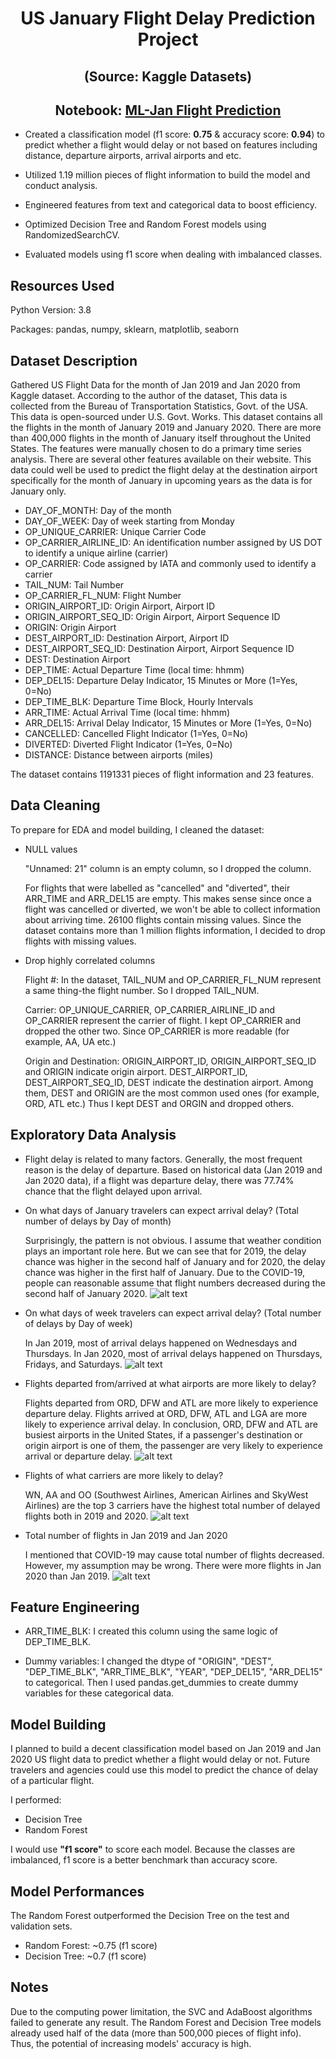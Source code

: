 # <center>US January Flight Delay Prediction Project</center>

## <center>(Source: Kaggle Datasets)</center>
## <center>Notebook: [ML-Jan Flight Prediction](https://github.com/haorzeng1997/Jan-Flight-Delay-Prediction/blob/master/Flight-Delay-Prediction-Notebook.ipynb)</center>

- Created a classification model (f1 score: **0.75** & accuracy score: **0.94**) to predict whether a flight would delay or not based on features including distance, departure airports, arrival airports and etc.

- Utilized 1.19 million pieces of flight information to build the model and conduct analysis.

- Engineered features from text and categorical data to boost efficiency.

- Optimized Decision Tree and Random Forest models using RandomizedSearchCV.

- Evaluated models using f1 score when dealing with imbalanced classes.

## Resources Used

Python Version: 3.8

Packages: pandas, numpy, sklearn, matplotlib, seaborn

## Dataset Description
Gathered US Flight Data for the month of Jan 2019 and Jan 2020 from Kaggle dataset. 
According to the author of the dataset, This data is collected from the Bureau of Transportation Statistics, Govt. of the USA. This data is open-sourced under U.S. Govt. Works. This dataset contains all the flights in the month of January 2019 and January 2020. There are more than 400,000 flights in the month of January itself throughout the United States. The features were manually chosen to do a primary time series analysis. There are several other features available on their website. This data could well be used to predict the flight delay at the destination airport specifically for the month of January in upcoming years as the data is for January only.

- DAY_OF_MONTH: Day of the month
- DAY_OF_WEEK: Day of week starting from Monday
- OP_UNIQUE_CARRIER: Unique Carrier Code
- OP_CARRIER_AIRLINE_ID: An identification number assigned by US DOT to identify a unique airline (carrier)
- OP_CARRIER: Code assigned by IATA and commonly used to identify a carrier
- TAIL_NUM: Tail Number
- OP_CARRIER_FL_NUM: Flight Number
- ORIGIN_AIRPORT_ID: Origin Airport, Airport ID
- ORIGIN_AIRPORT_SEQ_ID: Origin Airport, Airport Sequence ID
- ORIGIN: Origin Airport
- DEST_AIRPORT_ID: Destination Airport, Airport ID
- DEST_AIRPORT_SEQ_ID: Destination Airport, Airport Sequence ID
- DEST: Destination Airport
- DEP_TIME: Actual Departure Time (local time: hhmm)
- DEP_DEL15: Departure Delay Indicator, 15 Minutes or More (1=Yes, 0=No)
- DEP_TIME_BLK: Departure Time Block, Hourly Intervals
- ARR_TIME: Actual Arrival Time (local time: hhmm)
- ARR_DEL15: Arrival Delay Indicator, 15 Minutes or More (1=Yes, 0=No)
- CANCELLED: Cancelled Flight Indicator (1=Yes, 0=No)
- DIVERTED: Diverted Flight Indicator (1=Yes, 0=No)
- DISTANCE: Distance between airports (miles)

The dataset contains 1191331 pieces of flight information and 23 features.

## Data Cleaning
To prepare for EDA and model building, I cleaned the dataset:

- NULL values

	"Unnamed: 21" column is an empty column, so I dropped the column.
	
	For flights that were labelled as "cancelled" and "diverted", their ARR_TIME and ARR_DEL15 are empty. This makes sense since once a flight was cancelled or diverted, we won't be able to collect information about arriving time. 26100 flights contain missing values. Since the dataset contains more than 1 million flights information, I decided to drop flights with missing values.
	
- Drop highly correlated columns

	Flight #: In the dataset, TAIL_NUM and OP_CARRIER_FL_NUM represent a same thing-the flight number. So I dropped TAIL_NUM.
	
	Carrier: OP_UNIQUE_CARRIER, OP_CARRIER_AIRLINE_ID and OP_CARRIER represent the carrier of flight. I kept OP_CARRIER and dropped the other two. Since OP_CARRIER is more readable (for example, AA, UA etc.) 

	Origin and Destination: ORIGIN_AIRPORT_ID, ORIGIN_AIRPORT_SEQ_ID and ORIGIN indicate origin airport. DEST_AIRPORT_ID, DEST_AIRPORT_SEQ_ID, DEST indicate the destination airport. Among them, DEST and ORIGIN are the most common used ones (for example, ORD, ATL etc.) Thus I kept DEST and ORGIN and dropped others.

## Exploratory Data Analysis

- Flight delay is related to many factors. Generally, the most frequent reason is the delay of departure. Based on historical data (Jan 2019 and Jan 2020 data), if a flight was departure delay, there was 77.74% chance that the flight delayed upon arrival. 

- On what days of January travelers can expect arrival delay? (Total number of delays by Day of month)

	Surprisingly, the pattern is not obvious. I assume that weather condition plays an important role here. But we can see that for 2019, the delay chance was higher in the second half of January and for 2020, the delay chance was higher in the first half of January. Due to the COVID-19, people can reasonable assume that flight numbers decreased during the second half of January 2020.
![alt text][logo1]

[logo1]: https://github.com/haorzeng1997/Jan-Flight-Delay-Prediction/blob/master/graph/dom.png "dom"

- On what days of week travelers can expect arrival delay? (Total number of delays by Day of week)

	In Jan 2019, most of arrival delays happened on Wednesdays and Thursdays. In Jan 2020, most of arrival delays happened on Thursdays, Fridays, and Saturdays.
![alt text][logo2]

[logo2]: https://github.com/haorzeng1997/Jan-Flight-Delay-Prediction/blob/master/graph/dow.png "dow"

- Flights departed from/arrived at what airports are more likely to delay?
	
	Flights departed from ORD, DFW and ATL are more likely to experience departure delay.
	Flights arrived at ORD, DFW, ATL and LGA are more likely to experience arrival delay.
	In conclusion, ORD, DFW and ATL are busiest airports in the United States, if a passenger's destination or origin airport is one of them, the passenger are very likely to experience arrival or departure delay.
![alt text][logo3]

[logo3]: https://github.com/haorzeng1997/Jan-Flight-Delay-Prediction/blob/master/graph/top10airport.png "top10airport"

- Flights of what carriers are more likely to delay?

	WN, AA and OO (Southwest Airlines, American Airlines and SkyWest Airlines) are the top 3 carriers have the highest total number of delayed flights both in 2019 and 2020.
![alt text][logo4]

[logo4]: https://github.com/haorzeng1997/Jan-Flight-Delay-Prediction/blob/master/graph/top10carrier.png "top10carrier"

- Total number of flights in Jan 2019 and Jan 2020

	I mentioned that COVID-19 may cause total number of flights decreased. However, my assumption may be  wrong. There were more flights in Jan 2020 than Jan 2019.
![alt text][logo5]

[logo5]: https://github.com/haorzeng1997/Jan-Flight-Delay-Prediction/blob/master/graph/totalnumberflight.png "flightversus"

## Feature Engineering

- ARR_TIME_BLK: I created this column using the same logic of DEP_TIME_BLK. 

- Dummy variables: I changed the dtype of "ORIGIN", "DEST", "DEP_TIME_BLK", "ARR_TIME_BLK", "YEAR", "DEP_DEL15", "ARR_DEL15" to categorical. Then I used pandas.get_dummies to create dummy variables for these categorical data.

## Model Building
I planned to build a decent classification model based on Jan 2019 and Jan 2020 US flight data to predict whether a flight would delay or not. Future travelers and agencies could use this model to predict the chance of delay of a particular flight. 

I performed:

-   Decision Tree
-   Random Forest
  
I would use  **"f1 score"**  to score each model. Because the classes are imbalanced, f1 score is a better benchmark than accuracy score.

## Model Performances

The Random Forest outperformed the Decision Tree on the test and validation sets.

- Random Forest: ~0.75 (f1 score)
- Decision Tree: ~0.7 (f1 score)

## Notes

Due to the computing power limitation, the SVC and AdaBoost algorithms failed to generate any result. The Random Forest and Decision Tree models already used half of the data (more than 500,000 pieces of flight info). Thus, the potential of increasing models' accuracy is high.
